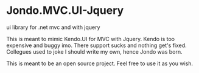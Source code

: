 # Jondo.MVC.UI-Jquery
ui library for .net mvc and with jquery

This is meant to mimic Kendo.UI for MVC with Jquery. Kendo is too expensive and buggy imo. There support sucks and nothing get's fixed. Collegues used to joke I should write my own, hence Jondo was born.  

This is meant to be an open source project. Feel free to use it as you wish.  



